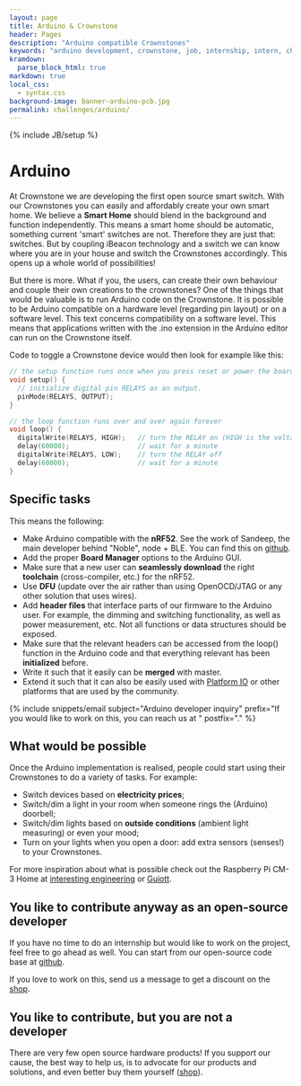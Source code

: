 ```yaml
---
layout: page
title: Arduino & Crownstone
header: Pages
description: "Arduino compatible Crownstones"
keywords: "arduino development, crownstone, job, internship, intern, challenge, application"
kramdown: 
  parse_block_html: true
markdown: true
local_css:
  - syntax.css
background-image: banner-arduino-pcb.jpg
permalink: challenges/arduino/
---
```

{% include JB/setup %}

# Arduino

At Crownstone we are developing the first open source smart switch. With our Crownstones you can easily and affordably create your own smart home. We believe a **Smart Home** should blend in the background and function independently. This means a smart home should be automatic, something current 'smart' switches are not. Therefore they are just that: switches. 
    But by coupling iBeacon technology and a switch we can know where you are in your house and switch the Crownstones accordingly. This opens up a whole world of possibilities! 
    
But there is more. What if you, the users, can create their own behaviour and couple their own creations to the crownstones?
One of the things that would be valuable is to run Arduino code on the Crownstone. It is possible to be Arduino compatible on a hardware level (regarding pin layout) or on a software level. This text concerns compatibility on a software level. This means that applications written with the .ino extension in the Arduino editor can run on the Crownstone itself.

Code to toggle a Crownstone device would then look for example like this:

~~~ c
// the setup function runs once when you press reset or power the board
void setup() {
  // initialize digital pin RELAYS as an output.
  pinMode(RELAYS, OUTPUT);
}

// the loop function runs over and over again forever
void loop() {
  digitalWrite(RELAYS, HIGH);   // turn the RELAY on (HIGH is the voltage level)
  delay(60000);                 // wait for a minute
  digitalWrite(RELAYS, LOW);    // turn the RELAY off
  delay(60000);                 // wait for a minute
}
~~~


## Specific tasks

This means the following:

* Make Arduino compatible with the **nRF52**. See the work of Sandeep, the main developer behind "Noble", node + BLE. You can find this on [github](https://github.com/sandeepmistry/arduino-nRF5).
* Add the proper **Board Manager** options to the Arduino GUI.
* Make sure that a new user can **seamlessly download** the right **toolchain** (cross-compiler, etc.) for the nRF52.
* Use **DFU** (update over the air rather than using OpenOCD/JTAG or any other solution that uses wires).
* Add **header files** that interface parts of our firmware to the Arduino user. For example, the dimming and switching functionality, as well as power measurement, etc. Not all functions or data structures should be exposed.
* Make sure that the relevant headers can be accessed from the loop() function in the Arduino code and that everything relevant has been **initialized** before.
* Write it such that it easily can be **merged** with master.
* Extend it such that it can also be easily used with [Platform IO](https://platformio.org/platformio-ide) or other platforms that are used by the community.

{% include snippets/email subject="Arduino developer inquiry" prefix="If you would like to work on this, you can reach us at " postfix="." %}

## What would be possible

Once the Arduino implementation is realised, people could start using their Crownstones to do a variety of tasks. For example: 

* Switch devices based on **electricity prices**;
* Switch/dim a light in your room when someone rings the (Arduino) doorbell;
* Switch/dim lights based on **outside conditions** (ambient light measuring) or even your mood;
* Turn on your lights when you open a door: add extra sensors (senses!) to your Crownstones.

For more inspiration about what is possible check out the Raspberry Pi CM-3 Home at [interesting engineering](https://interestingengineering.com/this-device-gives-users-the-power-to-program-their-own-smart-home) or [Guiott](http://www.guiott.com/). 

## You like to contribute anyway as an open-source developer

If you have no time to do an internship but would like to work on the project, feel free to go ahead as well. You can start from our open-source code base at [github](https://github.com/crownstone/bluenet).

If you love to work on this, send us a message to get a discount on the [shop](https://shop.crownstone.rocks).

## You like to contribute, but you are not a developer

There are very few open source hardware products! If you support our cause, the best way to help us, is to advocate for our products and solutions, and even better buy them yourself ([shop](https://shop.crownstone.rocks)).


